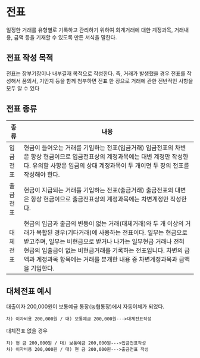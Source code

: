# 전표





일정한 거래를 유형별로 기록하고 관리하기 위하여 회계거래에 대한 계정과목, 거래내용, 금액 등을 기재할 수 있도록 만든 서식을 말한다. 

## 전표 작성 목적

전표는 장부기장이나 내부결재 목적으로 작성한다. 즉, 거래가 발생했을 경우 전표를 작성해서 품의서, 기안지 등을 함께 첨부하면 전표 한 장으로 거래에 관한 전반적인 사항을 모두 알 수 있다

## 전표 종류

|종류|내용|
|------|---|
|입금전표|현금이 들어오는 거래를 기입하는 전표(입금거래) 입금전표의 차변은 항상 현금이므로 입금전표상의 계정과목에는 대변 계정만 작성한다. 유의할 사항은 입금의 상대 계정과목이 두 개이면 두 장의 전표를 작성해야 한다.|
|출금전표|현금이 지급되는 거래를 기입하는 전표(출금거래) 출금전표의 대변은 항상 현금이므로 출금전표상의 계정과목에는 차변계정만 작성한다.|
|대체전표|현금의 입금과 출금의 변동이 없는 거래(대체거래)와 두 개 이상의 거래가 복합된 경우(기타거래)에 사용하는 전표이다. 일부는 현금으로 받고주며, 일부는 비현금으로 받거나 나가는 일부현금 거래나 전혀 현금의 입출금이 없는 비현금거래를 기록하는 전표입니다. 차변의 금액과 계정과목 항목에는 거래를 분개한 내용 중 차변계정과목과 금액을 기입한다.|


## 대체전표 예시

대출이자 200,000원이 보통예금 통장(농협통장)에서 자동이체가 되었다.

    차) 이자비용 200,000원 / 대) 보통예금 200,000원--->대체전표작성

대체전표 없을 경우

    차) 현 금 200,000원 / 대) 보통예금 200,000원--->입금전표작성
    차) 이자비용 200,000원 / 대) 현 금 200,000원--->출금전표 작성





